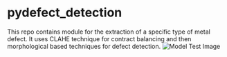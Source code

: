 # pydefect_detection
This repo contains module for the extraction of a specific type of metal defect. It uses CLAHE technique for contract balancing and then morphological based techniques for defect detection.
![Model Test Image](https://github.com/shubh-tiwari/blob/main/output_sample.jpg)
